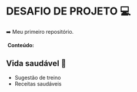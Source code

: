 # DESAFIO DE PROJETO :computer:

:arrow_right: Meu primeiro repositório.



​	**Conteúdo:**

##   Vida saudável :green_salad:

- Sugestão de treino 
- Receitas saudáveis

